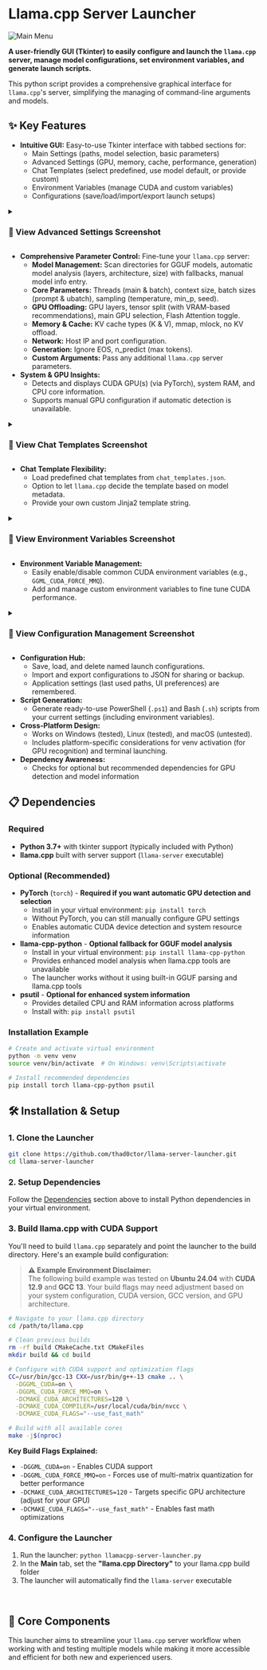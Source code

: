 # Llama.cpp Server Launcher

![Main Menu](images/main.png)

**A user-friendly GUI (Tkinter) to easily configure and launch the `llama.cpp` server, manage model configurations, set environment variables, and generate launch scripts.**

This python script provides a comprehensive graphical interface for `llama.cpp`'s server, simplifying the managing of command-line arguments and models.

## ✨ Key Features

*   **Intuitive GUI:** Easy-to-use Tkinter interface with tabbed sections for:
    *   Main Settings (paths, model selection, basic parameters)
    *   Advanced Settings (GPU, memory, cache, performance, generation)
    *   Chat Templates (select predefined, use model default, or provide custom)
    *   Environment Variables (manage CUDA and custom variables)
    *   Configurations (save/load/import/export launch setups)

<details>
<summary><h3>📸 View Advanced Settings Screenshot</h3></summary>

![Parameter Customization](images/advanced.png)

</details>

*   **Comprehensive Parameter Control:** Fine-tune your `llama.cpp` server:
    *   **Model Management:** Scan directories for GGUF models, automatic model analysis (layers, architecture, size) with fallbacks, manual model info entry.
    *   **Core Parameters:** Threads (main & batch), context size, batch sizes (prompt & ubatch), sampling (temperature, min_p, seed).
    *   **GPU Offloading:** GPU layers, tensor split (with VRAM-based recommendations), main GPU selection, Flash Attention toggle.
    *   **Memory & Cache:** KV cache types (K & V), mmap, mlock, no KV offload.
    *   **Network:** Host IP and port configuration.
    *   **Generation:** Ignore EOS, n_predict (max tokens).
    *   **Custom Arguments:** Pass any additional `llama.cpp` server parameters.
*   **System & GPU Insights:**
    *   Detects and displays CUDA GPU(s) (via PyTorch), system RAM, and CPU core information.
    *   Supports manual GPU configuration if automatic detection is unavailable.

<details>
<summary><h3>📸 View Chat Templates Screenshot</h3></summary>

![Chat Templates](images/chat-templates.png)

</details>


*   **Chat Template Flexibility:**
    *   Load predefined chat templates from `chat_templates.json`.
    *   Option to let `llama.cpp` decide the template based on model metadata.
    *   Provide your own custom Jinja2 template string.

<details>
<summary><h3>📸 View Environment Variables Screenshot</h3></summary>

![CUDA Flags](images/env.png)

</details>

*   **Environment Variable Management:**
    *   Easily enable/disable common CUDA environment variables (e.g., `GGML_CUDA_FORCE_MMQ`).
    *   Add and manage custom environment variables to fine tune CUDA performance.

<details>
<summary><h3>📸 View Configuration Management Screenshot</h3></summary>

![Configs](images/configs.png)

</details>

*   **Configuration Hub:**
    *   Save, load, and delete named launch configurations.
    *   Import and export configurations to JSON for sharing or backup.
    *   Application settings (last used paths, UI preferences) are remembered.
*   **Script Generation:**
    *   Generate ready-to-use PowerShell (`.ps1`) and Bash (`.sh`) scripts from your current settings (including environment variables).
*   **Cross-Platform Design:**
    *   Works on Windows (tested), Linux (tested), and macOS (untested).
    *   Includes platform-specific considerations for venv activation (for GPU recognition) and terminal launching.
*   **Dependency Awareness:**
    *   Checks for optional but recommended dependencies for GPU detection and model information

## 📋 Dependencies

### Required
*   **Python 3.7+** with tkinter support (typically included with Python)
*   **llama.cpp** built with server support (`llama-server` executable)

### Optional (Recommended)
*   **PyTorch** (`torch`) - **Required if you want automatic GPU detection and selection**
    *   Install in your virtual environment: `pip install torch`
    *   Without PyTorch, you can still manually configure GPU settings
    *   Enables automatic CUDA device detection and system resource information
*   **llama-cpp-python** - **Optional fallback for GGUF model analysis**
    *   Install in your virtual environment: `pip install llama-cpp-python`
    *   Provides enhanced model analysis when llama.cpp tools are unavailable
    *   The launcher works without it using built-in GGUF parsing and llama.cpp tools
*   **psutil** - **Optional for enhanced system information**
    *   Provides detailed CPU and RAM information across platforms
    *   Install with: `pip install psutil`

### Installation Example
```bash
# Create and activate virtual environment
python -m venv venv
source venv/bin/activate  # On Windows: venv\Scripts\activate

# Install recommended dependencies
pip install torch llama-cpp-python psutil
```

## 🛠️ Installation & Setup

### 1. Clone the Launcher
```bash
git clone https://github.com/thad0ctor/llama-server-launcher.git
cd llama-server-launcher
```

### 2. Setup Dependencies
Follow the [Dependencies](#-dependencies) section above to install Python dependencies in your virtual environment.

### 3. Build llama.cpp with CUDA Support

You'll need to build `llama.cpp` separately and point the launcher to the build directory. Here's an example build configuration:

> **⚠️ Example Environment Disclaimer:**  
> The following build example was tested on **Ubuntu 24.04** with **CUDA 12.9** and **GCC 13**. Your build flags may need adjustment based on your system configuration, CUDA version, GCC version, and GPU architecture.

```bash
# Navigate to your llama.cpp directory
cd /path/to/llama.cpp

# Clean previous builds
rm -rf build CMakeCache.txt CMakeFiles
mkdir build && cd build

# Configure with CUDA support and optimization flags
CC=/usr/bin/gcc-13 CXX=/usr/bin/g++-13 cmake .. \
  -DGGML_CUDA=on \
  -DGGML_CUDA_FORCE_MMQ=on \
  -DCMAKE_CUDA_ARCHITECTURES=120 \
  -DCMAKE_CUDA_COMPILER=/usr/local/cuda/bin/nvcc \
  -DCMAKE_CUDA_FLAGS="--use_fast_math"

# Build with all available cores
make -j$(nproc)
```

**Key Build Flags Explained:**
- `-DGGML_CUDA=on` - Enables CUDA support
- `-DGGML_CUDA_FORCE_MMQ=on` - Forces use of multi-matrix quantization for better performance
- `-DCMAKE_CUDA_ARCHITECTURES=120` - Targets specific GPU architecture (adjust for your GPU)
- `-DCMAKE_CUDA_FLAGS="--use_fast_math"` - Enables fast math optimizations

### 4. Configure the Launcher
1. Run the launcher: `python llamacpp-server-launcher.py`
2. In the **Main** tab, set the **"llama.cpp Directory"** to your llama.cpp build folder
3. The launcher will automatically find the `llama-server` executable

&nbsp;

## 🚀 Core Components

This launcher aims to streamline your `llama.cpp` server workflow when working with and testing multiple models while making it more accessible and efficient for both new and experienced users.